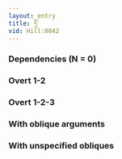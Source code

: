 ```yaml
---
layout: entry
title: དྲོ་
vid: Hill:0842
---
```

### Dependencies (N = 0)


### Overt 1-2


### Overt 1-2-3


### With oblique arguments


### With unspecified obliques
